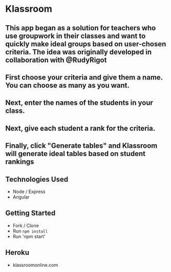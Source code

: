 # Klassroom

## This app began as a solution for teachers who use groupwork in their classes and want to quickly make ideal groups based on user-chosen criteria.  The idea was originally developed in collaboration with @RudyRigot
## First choose your criteria and give them a name.  You can choose as many as you want.
## Next, enter the names of the students in your class.
## Next, give each student a rank for the criteria.
## Finally, click "Generate tables" and Klassroom will generate ideal tables based on student rankings

## Technologies Used
- Node / Express
- Angular 

## Getting Started
- Fork / Clone
- Run `npm install`
- Run 'npm start'

## Heroku
- klassroomonline.com